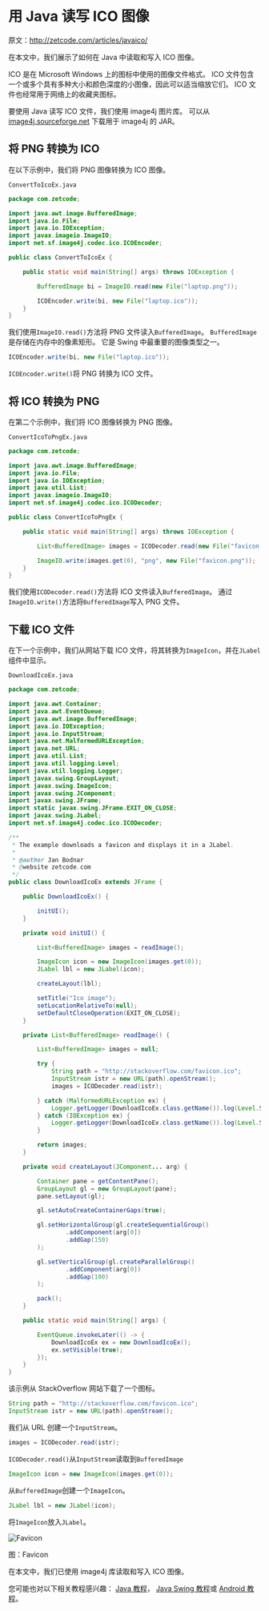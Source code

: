 # 用 Java 读写 ICO 图像

原文：http://zetcode.com/articles/javaico/

在本文中，我们展示了如何在 Java 中读取和写入 ICO 图像。

ICO 是在 Microsoft Windows 上的图标中使用的图像文件格式。 ICO 文件包含一个或多个具有多种大小和颜色深度的小图像，因此可以适当缩放它们。 ICO 文件也经常用于网络上的收藏夹图标。

要使用 Java 读写 ICO 文件，我们使用 image4j 图片库。 可以从 [image4j.sourceforge.net](http://image4j.sourceforge.net) 下载用于 image4j 的 JAR。

## 将 PNG 转换为 ICO

在以下示例中，我们将 PNG 图像转换为 ICO 图像。

`ConvertToIcoEx.java`

```java
package com.zetcode;

import java.awt.image.BufferedImage;
import java.io.File;
import java.io.IOException;
import javax.imageio.ImageIO;
import net.sf.image4j.codec.ico.ICOEncoder;

public class ConvertToIcoEx {

    public static void main(String[] args) throws IOException {

        BufferedImage bi = ImageIO.read(new File("laptop.png"));

        ICOEncoder.write(bi, new File("laptop.ico"));
    }
}

```

我们使用`ImageIO.read()`方法将 PNG 文件读入`BufferedImage`。 `BufferedImage`是存储在内存中的像素矩形。 它是 Swing 中最重要的图像类型之一。

```java
ICOEncoder.write(bi, new File("laptop.ico"));

```

`ICOEncoder.write()`将 PNG 转换为 ICO 文件。

## 将 ICO 转换为 PNG

在第二个示例中，我们将 ICO 图像转换为 PNG 图像。

`ConvertIcoToPngEx.java`

```java
package com.zetcode;

import java.awt.image.BufferedImage;
import java.io.File;
import java.io.IOException;
import java.util.List;
import javax.imageio.ImageIO;
import net.sf.image4j.codec.ico.ICODecoder;

public class ConvertIcoToPngEx {

    public static void main(String[] args) throws IOException {

        List<BufferedImage> images = ICODecoder.read(new File("favicon.ico"));

        ImageIO.write(images.get(0), "png", new File("favicon.png"));
    }
}

```

我们使用`ICODecoder.read()`方法将 ICO 文件读入`BufferedImage`。 通过`ImageIO.write()`方法将`BufferedImage`写入 PNG 文件。

## 下载 ICO 文件

在下一个示例中，我们从网站下载 ICO 文件，将其转换为`ImageIcon`，并在`JLabel`组件中显示。

`DownloadIcoEx.java`

```java
package com.zetcode;

import java.awt.Container;
import java.awt.EventQueue;
import java.awt.image.BufferedImage;
import java.io.IOException;
import java.io.InputStream;
import java.net.MalformedURLException;
import java.net.URL;
import java.util.List;
import java.util.logging.Level;
import java.util.logging.Logger;
import javax.swing.GroupLayout;
import javax.swing.ImageIcon;
import javax.swing.JComponent;
import javax.swing.JFrame;
import static javax.swing.JFrame.EXIT_ON_CLOSE;
import javax.swing.JLabel;
import net.sf.image4j.codec.ico.ICODecoder;

/**
 * The example downloads a favicon and displays it in a JLabel.
 *
 * @author Jan Bodnar
 * @website zetcode.com
 */
public class DownloadIcoEx extends JFrame {

    public DownloadIcoEx() {

        initUI();
    }

    private void initUI() {

        List<BufferedImage> images = readImage();

        ImageIcon icon = new ImageIcon(images.get(0));
        JLabel lbl = new JLabel(icon);

        createLayout(lbl);

        setTitle("Ico image");
        setLocationRelativeTo(null);
        setDefaultCloseOperation(EXIT_ON_CLOSE);
    }

    private List<BufferedImage> readImage() {

        List<BufferedImage> images = null;

        try {
            String path = "http://stackoverflow.com/favicon.ico";
            InputStream istr = new URL(path).openStream();
            images = ICODecoder.read(istr);

        } catch (MalformedURLException ex) {
            Logger.getLogger(DownloadIcoEx.class.getName()).log(Level.SEVERE, null, ex);
        } catch (IOException ex) {
            Logger.getLogger(DownloadIcoEx.class.getName()).log(Level.SEVERE, null, ex);
        }

        return images;
    }

    private void createLayout(JComponent... arg) {

        Container pane = getContentPane();
        GroupLayout gl = new GroupLayout(pane);
        pane.setLayout(gl);

        gl.setAutoCreateContainerGaps(true);

        gl.setHorizontalGroup(gl.createSequentialGroup()
                .addComponent(arg[0])
                .addGap(150)
        );

        gl.setVerticalGroup(gl.createParallelGroup()
                .addComponent(arg[0])
                .addGap(100)
        );

        pack();
    }

    public static void main(String[] args) {

        EventQueue.invokeLater(() -> {
            DownloadIcoEx ex = new DownloadIcoEx();
            ex.setVisible(true);
        });
    }
}

```

该示例从 StackOverflow 网站下载了一个图标。

```java
String path = "http://stackoverflow.com/favicon.ico";
InputStream istr = new URL(path).openStream();

```

我们从 URL 创建一个`InputStream`。

```java
images = ICODecoder.read(istr);

```

`ICODecoder.read()`从`InputStream`读取到`BufferedImage`

```java
ImageIcon icon = new ImageIcon(images.get(0));

```

从`BufferedImage`创建一个`ImageIcon`。

```java
JLabel lbl = new JLabel(icon);

```

将`ImageIcon`放入`JLabel`。

![Favicon](img/96d48f5bf4125f3a9b03f7127a5394e1.jpg)

图：Favicon



在本文中，我们已使用 image4j 库读取和写入 ICO 图像。

您可能也对以下相关教程感兴趣： [Java 教程](/lang/java/)， [Java Swing 教程](/tutorials/javaswingtutorial/)或 [Android 教程](/mob/android/)。